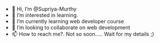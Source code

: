 - 👋 Hi, I’m @Supriya-Murthy
- 👀 I’m interested in learning.
- 🌱 I’m currently learning web developer course
- 💞️ I’m looking to collaborate on web development
- 📫 How to reach me?. Not so soon..... Wait for my details ;)

<!---
Supriya-Murthy/Supriya-Murthy is a ✨ special ✨ repository because its `README.md` (this file) appears on your GitHub profile.
You can click the Preview link to take a look at your changes.
--->
